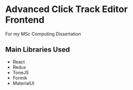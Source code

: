 # Advanced Click Track Editor Frontend

For my MSc Computing Dissertation

## Main Libraries Used
- React
- Redux
- ToneJS
- Formik
- MaterialUI

